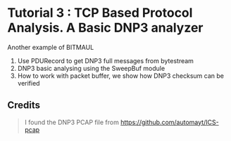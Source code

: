 Tutorial 3 : TCP Based Protocol Analysis. A Basic DNP3 analyzer 
=======================================

Another example of BITMAUL 

1. Use PDURecord to get DNP3 full messages from bytestream 
2. DNP3 basic analysing using the SweepBuf module
3. How to work with packet buffer, we show how DNP3 checksum can be verified 


Credits
--------

> I found the DNP3 PCAP file from https://github.com/automayt/ICS-pcap  





